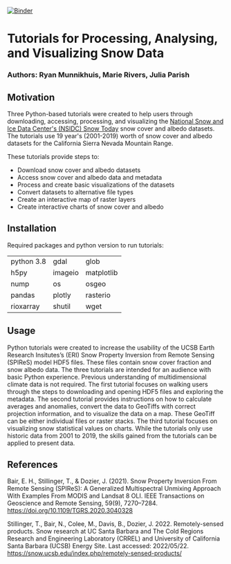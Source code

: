[![Binder](https://mybinder.org/badge_logo.svg)](https://mybinder.org/v2/gh/MEDSsnowtoday/Tutorials/HEAD)
# Tutorials for Processing, Analysing, and Visualizing Snow Data

### Authors: Ryan Munnikhuis, Marie Rivers, Julia Parish

## Motivation

Three Python-based tutorials were created to help users through downloading, accessing, processing, and visualizing the [National Snow and Ice Data Center's (NSIDC) Snow Today](https://nsidc.org/reports/snow-today) snow cover and albedo datasets. The tutorials use 19 year's (2001-2019) worth of snow cover and albedo datasets for the California Sierra Nevada Mountain Range. 
 
These tutorials provide steps to:
- Download snow cover and albedo datasets 
- Access snow cover and albedo data and metadata
- Process and create basic visualizations of the datasets
- Convert datasets to alternative file types 
- Create an interactive map of raster layers 
- Create interactive charts of snow cover and albedo

## Installation

Required packages and python version to run tutorials:

|            |            |                |
| ---------- | -----------| ---------------|
| python 3.8 |  gdal      |  glob          | 
|   h5py     |  imageio   |  matplotlib    | 
|   nump     |  os        |  osgeo         | 
|   pandas   |  plotly    |  rasterio      | 
|   rioxarray|  shutil    |  wget          | 


## Usage

Python tutorials were created to increase the usability of the UCSB Earth Research Insitutes’s (ERI) Snow Property Inversion from Remote Sensing (SPIReS) model HDF5 files. These files contain snow cover fraction and snow albedo data. The three tutorials are intended for an audience with basic Python experience. Previous understanding of multidimensional climate data is not required. The first tutorial focuses on walking users through the steps to downloading and opening HDF5 files and exploring the metadata. The second tutorial provides instructions on how to calculate averages and anomalies, convert the data to GeoTiffs with correct projection information, and to visualize the data on a map. These GeoTiff can be either individual files or raster stacks. The third tutorial focuses on visualizing snow statistical values on charts. While the tutorials only use historic data from 2001 to 2019, the skills gained from the tutorials can be applied to present data.

## References

Bair, E. H., Stillinger, T., & Dozier, J. (2021). Snow Property Inversion From Remote Sensing (SPIReS): A Generalized Multispectral Unmixing Approach With Examples From MODIS and Landsat 8 OLI. IEEE Transactions on Geoscience and Remote Sensing, 59(9), 7270–7284. https://doi.org/10.1109/TGRS.2020.3040328

Stillinger, T., Bair, N., Colee, M., Davis, B., Dozier, J. 2022. Remotely-sensed products. Snow research at UC Santa Barbara and The Cold Regions Research and Engineering Laboratory (CRREL) and University of California Santa Barbara (UCSB) Energy Site. Last accessed: 2022/05/22. https://snow.ucsb.edu/index.php/remotely-sensed-products/

